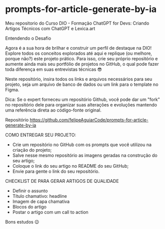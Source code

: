 # prompts-for-article-generate-by-ia
Meu repositorio do Curso DIO - Formação ChatGPT for Devs: Criando Artigos Técnicos com ChatGPT e Lexica.art


Entendendo o Desafio
 
Agora é a sua hora de brilhar e construir um perfil de destaque na DIO! Explore todos os conceitos explorados até aqui e replique (ou melhore, porque não?) este projeto prático. Para isso, crie seu próprio repositório e aumente ainda mais seu portfólio de projetos no GitHub, o qual pode fazer toda diferença em suas entrevistas técnicas 😎
 
Neste repositório, insira todos os links e arquivos necessários para seu projeto, seja um arquivo de banco de dados ou um link para o template no Figma.
 
Dica: Se o expert forneceu um repositório Github, você pode dar um "fork" no repositório dele para organizar suas alterações e evoluções mantendo uma referência direta ao código-fonte original.
 
Repositório
https://github.com/felipeAguiarCode/prompts-for-article-generate-by-ia

 
COMO ENTREGAR SEU PROJETO:
- Crie um repositório no GitHub com os prompts que você utilizou na criação do projeto;
- Salve nesse mesmo repositório as imagens geradas na construção do seu artigo;
- Coloque o link do seu artigo no README do seu GitHub;
- Envie para gente o link do seu repositório.
 
CHECKLIST DE PARA GERAR ARTIGOS DE QUALIDADE
- Definir o assunto
- Título chamativo: headline
- Imagem de capa chamativa
- Blocos do artigo
- Postar o artigo com um call to action

 

Bons estudos 😉
